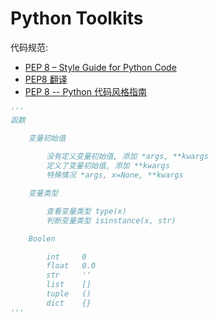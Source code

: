 # Python Toolkits

代码规范:

- [PEP 8 – Style Guide for Python Code](https://peps.python.org/pep-0008/)
- [PEP8 翻译](https://www.jianshu.com/p/78d76f85bd82)
- [PEP 8 -- Python 代码风格指南](https://github.com/kernellmd/Knowledge/blob/master/Translation/PEP%208%20%E4%B8%AD%E6%96%87%E7%BF%BB%E8%AF%91.md)

```py
'''
函数

    变量初始值
    
        没有定义变量初始值, 添加 *args, **kwargs
        定义了变量初始值, 添加 **kwargs
        特殊情况 *args, x=None, **kwargs

    变量类型

        查看变量类型 type(x)
        判断变量类型 isinstance(x, str)

    Boolen

        int     0
        float   0.0
        str     ''
        list    []
        tuple   ()
        dict    {}
'''
```
